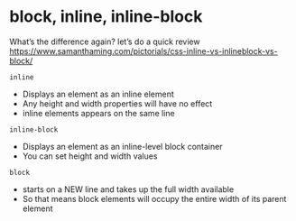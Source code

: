 # block, inline, inline-block
What’s the difference again?
let’s do a quick review https://www.samanthaming.com/pictorials/css-inline-vs-inlineblock-vs-block/

`inline`
* Displays an element as an inline element
* Any height and width properties will have no effect 
* inline elements appears on the same line

`inline-block`
* Displays an element as an inline-level block container 
* You can set height and width values

`block`
* starts on a NEW line and takes up the full width available 
* So that means block elements will occupy the entire width of its parent element


